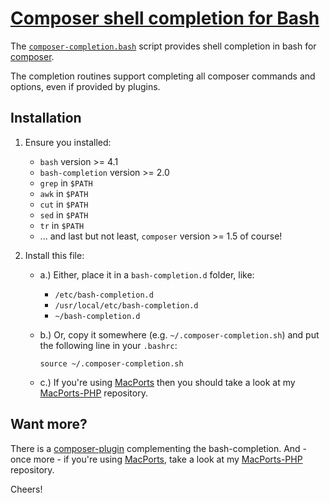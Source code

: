 # [Composer shell completion for Bash](https://sjorek.github.io/composer-bash-completion/)

The [`composer-completion.bash`](composer-completion.bash)
script provides shell completion in bash for [composer](https://getcomposer.org).

The completion routines support completing all composer commands and options,
even if provided by plugins.

## Installation

1. Ensure you installed:
   * `bash` version >= 4.1
   * `bash-completion` version >= 2.0
   * `grep` in `$PATH`
   * `awk` in `$PATH`
   * `cut` in `$PATH`
   * `sed` in `$PATH`
   * `tr` in `$PATH`
   * ... and last but not least, `composer` version >= 1.5 of course!

2. Install this file:
   * a.) Either, place it in a `bash-completion.d` folder, like:
       * `/etc/bash-completion.d`
       * `/usr/local/etc/bash-completion.d`
       * `~/bash-completion.d`
   * b.) Or, copy it somewhere (e.g. `~/.composer-completion.sh`) and put the
     following line in your `.bashrc`:

     `source ~/.composer-completion.sh`
   * c.) If you're using [MacPorts](https://www.macports.org) then you should
     take a look at my [MacPorts-PHP](https://sjorek.github.io/MacPorts-PHP)
     repository.

## Want more?

There is a [composer-plugin](https://sjorek.github.io/composer-virtual-environment-plugin/)
complementing the bash-completion. And - once more - if you're using [MacPorts](http://macports.org), 
take a look at my [MacPorts-PHP](https://sjorek.github.io/MacPorts-PHP/)
repository.

Cheers!

